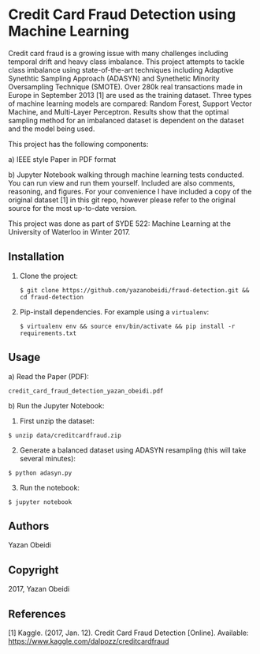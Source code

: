 Credit Card Fraud Detection using Machine Learning
====

Credit card fraud is a growing issue with many challenges including temporal drift and heavy class imbalance. This project attempts to tackle class imbalance using state-of-the-art techniques including Adaptive Synethtic Sampling Approach (ADASYN) and Synethetic Minority Oversampling Technique (SMOTE). Over 280k real transactions made in Europe in September 2013 [1] are used as the training dataset. Three types of machine learning models are compared: Random Forest, Support Vector Machine, and Multi-Layer Perceptron. Results show that the optimal sampling method for an imbalanced dataset is dependent on the dataset and the model being used.

This project has the following components:

a) IEEE style Paper in PDF format 

b) Jupyter Notebook walking through machine learning tests conducted. You can run view and run them yourself. Included are also comments, reasoning, and figures. For your convenience I have included a copy of the original dataset [1] in this git repo, however please refer to the original source for the most up-to-date version.

This project was done as part of SYDE 522: Machine Learning at the University of Waterloo in Winter 2017.

Installation
-----------

1. Clone the project:

   `$ git clone https://github.com/yazanobeidi/fraud-detection.git && cd fraud-detection`

2. Pip-install dependencies. For example using a `virtualenv`:

   `$ virtualenv env && source env/bin/activate && pip install -r requirements.txt`

Usage
-----
a) Read the Paper (PDF): 

`credit_card_fraud_detection_yazan_obeidi.pdf`

b) Run the Jupyter Notebook:

1. First unzip the dataset:

`$ unzip data/creditcardfraud.zip`

2. Generate a balanced dataset using ADASYN resampling (this will take several minutes):

`$ python adasyn.py`

3. Run the notebook:

`$ jupyter notebook`

Authors
------------
Yazan Obeidi

Copyright
------------
2017, Yazan Obeidi

References
------------
[1] Kaggle. (2017, Jan. 12). Credit Card Fraud Detection [Online]. Available: https://www.kaggle.com/dalpozz/creditcardfraud
